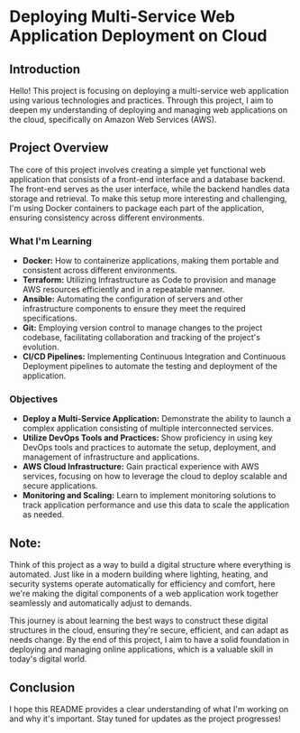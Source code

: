 # Deploying Multi-Service Web Application Deployment on Cloud

## Introduction

Hello! This project is focusing on deploying a multi-service web application using various technologies and practices. Through this project, I aim to deepen my understanding of deploying and managing web applications on the cloud, specifically on Amazon Web Services (AWS).

## Project Overview

The core of this project involves creating a simple yet functional web application that consists of a front-end interface and a database backend. The front-end serves as the user interface, while the backend handles data storage and retrieval. To make this setup more interesting and challenging, I'm using Docker containers to package each part of the application, ensuring consistency across different environments.

### What I'm Learning

- **Docker:** How to containerize applications, making them portable and consistent across different environments.
- **Terraform:** Utilizing Infrastructure as Code to provision and manage AWS resources efficiently and in a repeatable manner.
- **Ansible:** Automating the configuration of servers and other infrastructure components to ensure they meet the required specifications.
- **Git:** Employing version control to manage changes to the project codebase, facilitating collaboration and tracking of the project's evolution.
- **CI/CD Pipelines:** Implementing Continuous Integration and Continuous Deployment pipelines to automate the testing and deployment of the application.

### Objectives

- **Deploy a Multi-Service Application:** Demonstrate the ability to launch a complex application consisting of multiple interconnected services.
- **Utilize DevOps Tools and Practices:** Show proficiency in using key DevOps tools and practices to automate the setup, deployment, and management of infrastructure and applications.
- **AWS Cloud Infrastructure:** Gain practical experience with AWS services, focusing on how to leverage the cloud to deploy scalable and secure applications.
- **Monitoring and Scaling:** Learn to implement monitoring solutions to track application performance and use this data to scale the application as needed.

## Note:

Think of this project as a way to build a digital structure where everything is automated. Just like in a modern building where lighting, heating, and security systems operate automatically for efficiency and comfort, here we're making the digital components of a web application work together seamlessly and automatically adjust to demands.

This journey is about learning the best ways to construct these digital structures in the cloud, ensuring they're secure, efficient, and can adapt as needs change. By the end of this project, I aim to have a solid foundation in deploying and managing online applications, which is a valuable skill in today's digital world.

## Conclusion

I hope this README provides a clear understanding of what I'm working on and why it's important. Stay tuned for updates as the project progresses!
